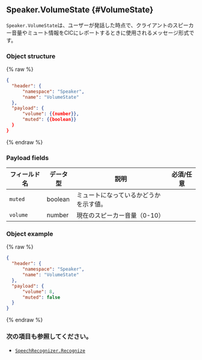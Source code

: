 ## Speaker.VolumeState {#VolumeState}
`Speaker.VolumeState`は、ユーザーが発話した時点で、クライアントのスピーカー音量やミュート情報をCICにレポートするときに使用されるメッセージ形式です。

### Object structure
{% raw %}
```json
{
  "header": {
      "namespace": "Speaker",
      "name": "VolumeState"
  },
  "payload": {
      "volume": {{number}},
      "muted": {{boolean}}
  }
}
```
{% endraw %}

### Payload fields

| フィールド名       | データ型    | 説明                     | 必須/任意 |
|---------------|---------|-----------------------------|:---------:|
| `muted`         | boolean | ミュートになっているかどうかを示す値。                    |      |
| `volume`        | number  | 現在のスピーカー音量（0-10）     |      |

### Object example
{% raw %}
```json
{
  "header": {
      "namespace": "Speaker",
      "name": "VolumeState"
  },
  "payload": {
      "volume": 8,
      "muted": false
  }
}
```
{% endraw %}

### 次の項目も参照してください。
* [`SpeechRecognizer.Recognize`](/Develop/References/CICInterface/SpeechRecognizer.md#Recognize)
